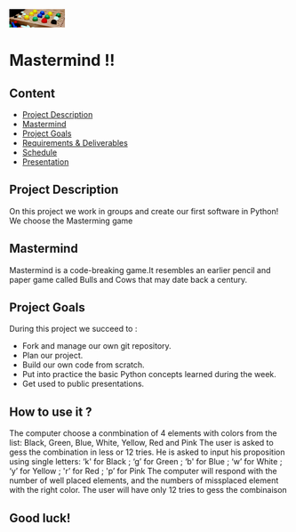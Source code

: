<img src="Mastermind.jpeg" alt="Mastermind" width="100"/>

# Mastermind !!

## Content
- [Project Description](#project-description)
- [Mastermind](#games)
- [Project Goals](#project-goals)
- [Requirements & Deliverables](#requirements-&-deliverables)
- [Schedule](#schedule)
- [Presentation](#presentation)

## Project Description
On this project we work in groups and create our first software in Python!
We choose the Masterming game 



## Mastermind
Mastermind  is a code-breaking game.It resembles an earlier pencil and paper game called Bulls and Cows that may date back a century.

## Project Goals
During this project we succeed to :
* Fork and manage our own git repository. 
* Plan our project.
* Build our own code from scratch. 
* Put into practice the basic Python concepts learned during the week.
* Get used to public presentations. 

## How to use it ?
The computer choose a conmbination of 4 elements with colors from the list: Black, Green, Blue, White, Yellow, Red and Pink
The user is asked to gess the combination in less or 12 tries.
He is asked to input his proposition using single letters: 
‘k' for Black ; ‘g’ for Green ; ‘b' for Blue ; ‘w’ for White ; ‘y’ for Yellow ; 'r’ for Red ; 'p’ for Pink
The computer will respond with the number of well placed elements, and the numbers of missplaced element with the right color.
The user will have only 12 tries to gess the combinaison

## Good luck!

